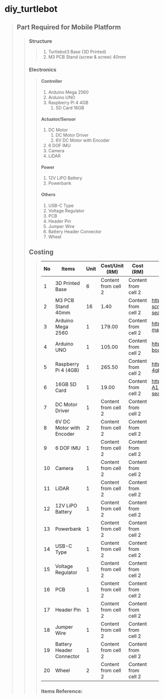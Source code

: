 # diy_turtlebot

> ## Part Required for Mobile Platform
>> ### Structure
>>> 1. Turtlebot3 Base (3D Printed)
>>> 2. M3 PCB Stand (screw & screw) 40mm
>> ### Electronics
>>> #### Controller
>>> 1. Arduino Mega 2560
>>> 2. Arduino UNO
>>> 2. Raspberry Pi 4 4GB
>>> 	1. SD Card 16GB
>>> #### Actuator/Sensor
>>> 1. DC Motor
>>> 	1. DC Motor Driver
>>> 	2. 6V DC Motor with Encoder
>>> 2. 6 DOF IMU
>>> 3. Camera
>>> 4. LiDAR
>>> #### Power
>>> 1. 12V LiPO Battery
>>> 2. Powerbank
>>> #### Others
>>> 1. USB-C Type
>>> 2. Voltage Regulator
>>> 3. PCB
>>> 4. Header Pin
>>> 5. Jumper Wire
>>> 6. Battery Header Connector
>>> 7. Wheel
>> ## Costing
>>> No | Items | Unit | Cost/Unit (RM) | Cost (RM) | Reference
>>> ------------ | ------------- | ------------- | ------------- | ------------- | -------------
>>> 1 | 3D Printed Base | 6 | Content from cell 2 | Content from cell 2 | 
>>> 2 | M3 PCB Stand 40mm | 16 | 1.40 | Content from cell 2 | https://my.cytron.io/p-m3-pcb-stand-screw-and-screw-40mm?search=PCB%20Stand&description=1&src=search.list
>>> 3 | Arduino Mega 2560 | 1 | 179.00 | Content from cell 2 | https://my.cytron.io/p-arduino-mega-2560-r3-main-board?src=search.instant
>>> 4 | Arduino UNO | 1 | 105.00 | Content from cell 2 | https://my.cytron.io/p-arduino-uno-rev3-main-board?src=search.instant
>>> 5 | Raspberry Pi 4 (4GB) | 1 | 265.50 | Content from cell 2 | https://my.cytron.io/p-raspberry-pi-4-model-b-4gb?src=search.instant
>>> 6 | 16GB SD Card | 1 | 19.00 | Content from cell 2 | https://www.autobotic.com.my/SanDisk-16GB-Ultra-A1-Micro-SD-Card-98MB-s-Class-10?search=sd%20card
>>> 7 | DC Motor Driver | 1 | Content from cell 2 | Content from cell 2 | 
>>> 8 | 6V DC Motor with Encoder | 2 | Content from cell 2 | Content from cell 2 | 
>>> 9 | 6 DOF IMU | 1 | Content from cell 2 | Content from cell 2 | 
>>> 10 | Camera | 1 | Content from cell 2 | Content from cell 2 | 
>>> 11 | LiDAR | 1 | Content from cell 2 | Content from cell 2 | 
>>> 12 | 12V LiPO Battery | 1 | Content from cell 2 | Content from cell 2 | 
>>> 13 | Powerbank | 1 | Content from cell 2 | Content from cell 2 | 
>>> 14 | USB-C Type | 1 | Content from cell 2 | Content from cell 2 | 
>>> 15 | Voltage Regulator | 1 | Content from cell 2 | Content from cell 2 | 
>>> 16 | PCB | 1 | Content from cell 2 | Content from cell 2 | 
>>> 17 | Header Pin | 1 | Content from cell 2 | Content from cell 2 | 
>>> 18 | Jumper Wire | 1 | Content from cell 2 | Content from cell 2 | 
>>> 19 | Battery Header Connector | 1 | Content from cell 2 | Content from cell 2 | 
>>> 20 | Wheel | 2 | Content from cell 2 | Content from cell 2 | 
>>> ### Items Reference:

